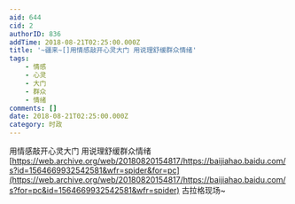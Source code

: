 ```yaml
---
aid: 644
cid: 2
authorID: 836
addTime: 2018-08-21T02:25:00.000Z
title: '~疆来~[]用情感敲开心灵大门 用说理舒缓群众情绪'
tags:
    - 情感
    - 心灵
    - 大门
    - 群众
    - 情绪
comments: []
date: 2018-08-21T02:25:00.000Z
category: 时政
---
```


用情感敲开心灵大门 用说理舒缓群众情绪[https://web.archive.org/web/20180820154817/https://baijiahao.baidu.com/s?id=1564669932542581&wfr=spider&for=pc](https://web.archive.org/web/20180820154817/https://baijiahao.baidu.com/s?for=pc&id=1564669932542581&wfr=spider) 古拉格现场~
